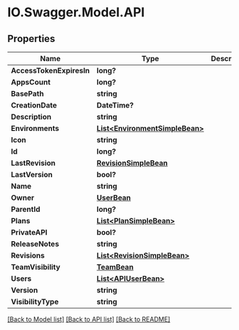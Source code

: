 # IO.Swagger.Model.API
## Properties

Name | Type | Description | Notes
------------ | ------------- | ------------- | -------------
**AccessTokenExpiresIn** | **long?** |  | [optional] 
**AppsCount** | **long?** |  | [optional] 
**BasePath** | **string** |  | [optional] 
**CreationDate** | **DateTime?** |  | [optional] 
**Description** | **string** |  | [optional] 
**Environments** | [**List&lt;EnvironmentSimpleBean&gt;**](EnvironmentSimpleBean.md) |  | [optional] 
**Icon** | **string** |  | [optional] 
**Id** | **long?** |  | [optional] 
**LastRevision** | [**RevisionSimpleBean**](RevisionSimpleBean.md) |  | [optional] 
**LastVersion** | **bool?** |  | [optional] 
**Name** | **string** |  | [optional] 
**Owner** | [**UserBean**](UserBean.md) |  | [optional] 
**ParentId** | **long?** |  | [optional] 
**Plans** | [**List&lt;PlanSimpleBean&gt;**](PlanSimpleBean.md) |  | [optional] 
**PrivateAPI** | **bool?** |  | [optional] 
**ReleaseNotes** | **string** |  | [optional] 
**Revisions** | [**List&lt;RevisionSimpleBean&gt;**](RevisionSimpleBean.md) |  | [optional] 
**TeamVisibility** | [**TeamBean**](TeamBean.md) |  | [optional] 
**Users** | [**List&lt;APIUserBean&gt;**](APIUserBean.md) |  | [optional] 
**Version** | **string** |  | [optional] 
**VisibilityType** | **string** |  | [optional] 

[[Back to Model list]](../README.md#documentation-for-models) [[Back to API list]](../README.md#documentation-for-api-endpoints) [[Back to README]](../README.md)

